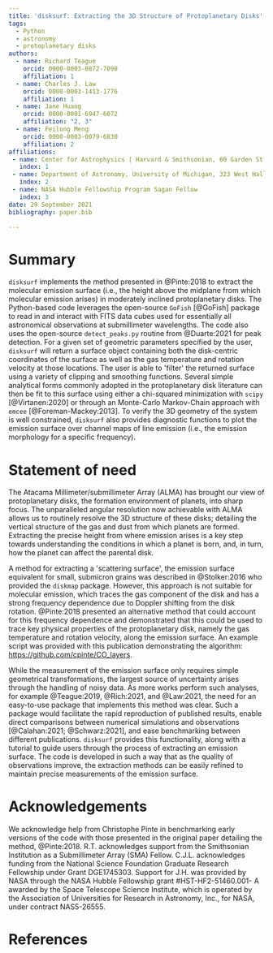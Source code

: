 ```yaml
---
title: 'disksurf: Extracting the 3D Structure of Protoplanetary Disks'
tags:
  - Python
  - astronomy
  - protoplanetary disks
authors:
  - name: Richard Teague
    orcid: 0000-0003-0872-7098
    affiliation: 1
  - name: Charles J. Law
    orcid: 0000-0003-1413-1776
    affiliation: 1
  - name: Jane Huang
    orcid: 0000-0001-6947-6072
    affiliation: "2, 3"
  - name: Feilong Meng
    orcid: 0000-0003-0079-6830
    affiliation: 2
affiliations:
 - name: Center for Astrophysics | Harvard & Smithsonian, 60 Garden St., Cambridge, MA 02138, USA
   index: 1
 - name: Department of Astronomy, University of Michigan, 323 West Hall, 1085 South University Avenue, Ann Arbor, MI 48109, USA
   index: 2
 - name: NASA Hubble Fellowship Program Sagan Fellow
   index: 3
date: 29 September 2021
bibliography: paper.bib

---
```


# Summary

 `disksurf` implements the method presented in @Pinte:2018 to extract the molecular emission surface (i.e., the height above the midplane from which molecular emission arises) in moderately inclined protoplanetary disks. The Python-based code leverages the open-source `GoFish` [@GoFish] package to read in and interact with FITS data cubes used for essentially all astronomical observations at submillimeter wavelengths. The code also uses the open-source `detect_peaks.py` routine from @Duarte:2021 for peak detection. For a given set of geometric parameters specified by the user, `disksurf` will return a surface object containing both the disk-centric coordinates of the surface as well as the gas temperature and rotation velocity at those locations. The user is able to 'filter' the returned surface using a variety of clipping and smoothing functions. Several simple analytical forms commonly adopted in the protoplanetary disk literature can then be fit to this surface using either a chi-squared minimization with `scipy` [@Virtanen:2020] or through an Monte-Carlo Markov-Chain approach with `emcee` [@Foreman-Mackey:2013]. To verify the 3D geometry of the system is well constrained, `disksurf` also provides diagnostic functions to plot the emission surface over channel maps of line emission (i.e., the emission morphology for a specific frequency).

# Statement of need

The Atacama Millimeter/submillimeter Array (ALMA) has brought our view of protoplanetary disks, the formation environment of planets, into sharp focus. The unparalleled angular resolution now achievable with ALMA allows us to routinely resolve the 3D structure of these disks; detailing the vertical structure of the gas and dust from which planets are formed. Extracting the precise height from where emission arises is a key step towards understanding the conditions in which a planet is born, and, in turn, how the planet can affect the parental disk.

A method for extracting a 'scattering surface', the emission surface equivalent for small, submicron grains was described in @Stolker:2016 who provided the `diskmap` package. However, this approach is not suitable for molecular emission, which traces the gas component of the disk and has a strong frequency dependence due to Doppler shifting from the disk rotation. @Pinte:2018 presented an alternative method that could account for this frequency dependence and demonstrated that this could be used to trace key physical properties of the protoplanetary disk, namely the gas temperature and rotation velocity, along the emission surface. An example script was provided with this publication demonstrating the algorithm: https://github.com/cpinte/CO_layers.

While the measurement of the emission surface only requires simple geometrical transformations, the largest source of uncertainty arises through the handling of noisy data. As more works perform such analyses, for example @Teague:2019, @Rich:2021, and @Law:2021, the need for an easy-to-use package that implements this method was clear. Such a package would facilitate the rapid reproduction of published results, enable direct comparisons between numerical simulations and observations [@Calahan:2021; @Schwarz:2021], and ease benchmarking between different publications. `disksurf` provides this functionality, along with a tutorial to guide users through the process of extracting an emission surface. The code is developed in such a way that as the quality of observations improve, the extraction methods can be easily refined to maintain precise measurements of the emission surface.

# Acknowledgements

We acknowledge help from Christophe Pinte in benchmarking early versions of the code with those presented in the original paper detailing the method, @Pinte:2018. R.T. acknowledges support from the Smithsonian Institution as a Submillimeter Array (SMA) Fellow. C.J.L. acknowledges funding from the National Science Foundation Graduate Research Fellowship under Grant DGE1745303. Support for J.H. was provided by NASA through the NASA Hubble Fellowship grant #HST-HF2-51460.001- A awarded by the Space Telescope Science Institute, which is operated by the Association of Universities for Research in Astronomy, Inc., for NASA, under contract NAS5-26555.

# References
